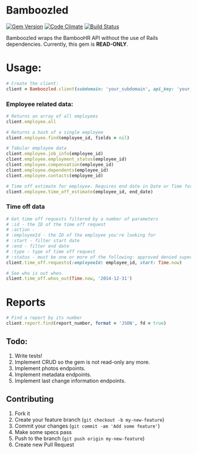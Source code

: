# Bamboozled

[![Gem Version](https://badge.fury.io/rb/bamboozled.svg)](http://badge.fury.io/rb/bamboozled) [![Code Climate](https://codeclimate.com/github/Skookum/bamboozled.png)](https://codeclimate.com/github/Skookum/bamboozled) [![Build Status](https://travis-ci.org/Skookum/bamboozled.svg?branch=master)](https://travis-ci.org/Skookum/bamboozled)

Bamboozled wraps the BambooHR API without the use of Rails dependencies. Currently, this gem is **READ-ONLY**.

# Usage:

```ruby
# Create the client:
client = Bamboozled.client(subdomain: 'your_subdomain', api_key: 'your_api_key')
```

### Employee related data:

```ruby
# Returns an array of all employees
client.employee.all

# Returns a hash of a single employee
client.employee.find(employee_id, fields = nil)

# Tabular employee data
client.employee.job_info(employee_id)
client.employee.employment_status(employee_id)
client.employee.compensation(employee_id)
client.employee.dependents(employee_id)
client.employee.contacts(employee_id)

# Time off estimate for employee. Requires end date in Date or Time format or YY-MM-DD string.
client.employee.time_off_estimate(employee_id, end_date)
```

### Time off data

```ruby
# Get time off requests filtered by a number of parameters
# :id - the ID of the time off request
# :action - 
# :employeeId - the ID of the employee you're looking for
# :start - filter start date
# :end - filter end date
# :type - type of time off request
# :status - must be one or more of the following: approved denied superceded requested canceled
client.time_off.requests(:employeeId: employee_id, start: Time.now)

# See who is out when.
client.time_off.whos_out(Time.now, '2014-12-31')
```

# Reports

```ruby
# Find a report by its number
client.report.find(report_number, format = 'JSON', fd = true)
```

## Todo:

1. Write tests!
2. Implement CRUD so the gem is not read-only any more.
2. Implement photos endpoints.
3. Implement metadata endpoints.
4. Implement last change information endpoints.

## Contributing

1. Fork it
2. Create your feature branch (`git checkout -b my-new-feature`)
3. Commit your changes (`git commit -am 'Add some feature'`)
4. Make some specs pass
5. Push to the branch (`git push origin my-new-feature`)
6. Create new Pull Request

